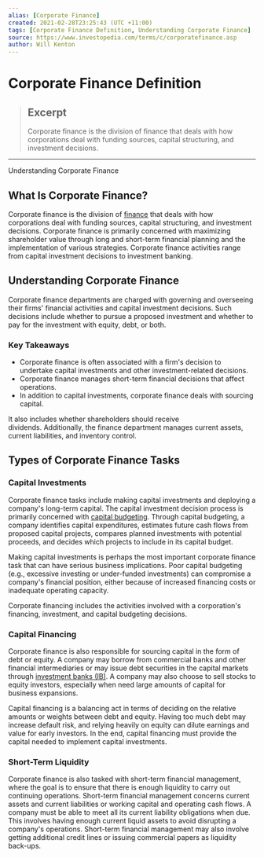 ```yaml
---
alias: [Corporate Finance]
created: 2021-02-28T23:25:43 (UTC +11:00)
tags: [Corporate Finance Definition, Understanding Corporate Finance]
source: https://www.investopedia.com/terms/c/corporatefinance.asp
author: Will Kenton
---
```


# Corporate Finance Definition

> ## Excerpt
> Corporate finance is the division of finance that deals with how corporations deal with funding sources, capital structuring, and investment decisions.

---

Understanding Corporate Finance
## What Is Corporate Finance?

Corporate finance is the division of [finance](https://www.investopedia.com/ask/answers/what-is-finance/) that deals with how corporations deal with funding sources, capital structuring, and investment decisions. Corporate finance is primarily concerned with maximizing shareholder value through long and short-term financial planning and the implementation of various strategies. Corporate finance activities range from capital investment decisions to investment banking.

## Understanding Corporate Finance

Corporate finance departments are charged with governing and overseeing their firms' financial activities and capital investment decisions. Such decisions include whether to pursue a proposed investment and whether to pay for the investment with equity, debt, or both.

### Key Takeaways

-   Corporate finance is often associated with a firm's decision to undertake capital investments and other investment-related decisions.
-   Corporate finance manages short-term financial decisions that affect operations.
-   In addition to capital investments, corporate finance deals with sourcing capital.

It also includes whether shareholders should receive dividends. Additionally, the finance department manages current assets, current liabilities, and inventory control.

## Types of Corporate Finance Tasks

### Capital Investments

Corporate finance tasks include making capital investments and deploying a company's long-term capital. The capital investment decision process is primarily concerned with [capital budgeting](https://www.investopedia.com/terms/c/capitalbudgeting.asp). Through capital budgeting, a company identifies capital expenditures, estimates future cash flows from proposed capital projects, compares planned investments with potential proceeds, and decides which projects to include in its capital budget.

Making capital investments is perhaps the most important corporate finance task that can have serious business implications. Poor capital budgeting (e.g., excessive investing or under-funded investments) can compromise a company's financial position, either because of increased financing costs or inadequate operating capacity.

Corporate financing includes the activities involved with a corporation's financing, investment, and capital budgeting decisions.

### Capital Financing

Corporate finance is also responsible for sourcing capital in the form of debt or equity. A company may borrow from commercial banks and other financial intermediaries or may issue debt securities in the capital markets through [investment banks (IB)](https://www.investopedia.com/terms/i/investmentbank.asp). A company may also choose to sell stocks to equity investors, especially when need large amounts of capital for business expansions.

Capital financing is a balancing act in terms of deciding on the relative amounts or weights between debt and equity. Having too much debt may increase default risk, and relying heavily on equity can dilute earnings and value for early investors. In the end, capital financing must provide the capital needed to implement capital investments.

### Short-Term Liquidity

Corporate finance is also tasked with short-term financial management, where the goal is to ensure that there is enough liquidity to carry out continuing operations. Short-term financial management concerns current assets and current liabilities or working capital and operating cash flows. A company must be able to meet all its current liability obligations when due. This involves having enough current liquid assets to avoid disrupting a company's operations. Short-term financial management may also involve getting additional credit lines or issuing commercial papers as liquidity back-ups.
